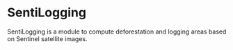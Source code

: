 # SentiLogging
SentiLogging is a module to compute deforestation and logging areas based on Sentinel satellite images.
